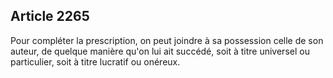 Article 2265
----
Pour compléter la prescription, on peut joindre à sa possession celle de son
auteur, de quelque manière qu'on lui ait succédé, soit à titre universel ou
particulier, soit à titre lucratif ou onéreux.
